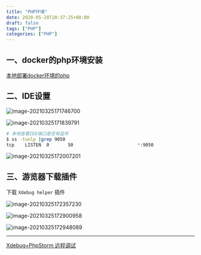 ```yaml
---
title: "PHP环境"
date: 2020-05-28T20:37:25+08:00
draft: false
tags: ["PHP"]
categories: ["PHP"]
---
```


## 一、docker的php环境安装

[本地部署docker环境的php](https://github.com/kwstars/php-docker)



## 二、IDE设置

 ![image-20210325171746700](https://i.imgur.com/6LezRbe.png)

 ![image-20210325171839791](https://i.imgur.com/Jq4ztYh.png)

```bash
# 本地查看IED端口是否有监听
$ ss -tunlp |grep 9050
tcp    LISTEN  0       50                        *:9050                 *:*      users:(("java",pid=224295,fd=119))    
```

 ![image-20210325172007201](https://i.imgur.com/8I2Z70V.png)



## 三、游览器下载插件

下载 `Xdebug helper` 插件

 ![image-20210325172357230](https://i.imgur.com/Ad08sGs.png)

 ![image-20210325172900958](https://i.imgur.com/aZcIbGa.png)

 ![image-20210325172948089](https://i.imgur.com/qfxucwo.png)

---

[Xdebug+PhpStorm 远程调试](https://juejin.cn/post/6844903728193994766)